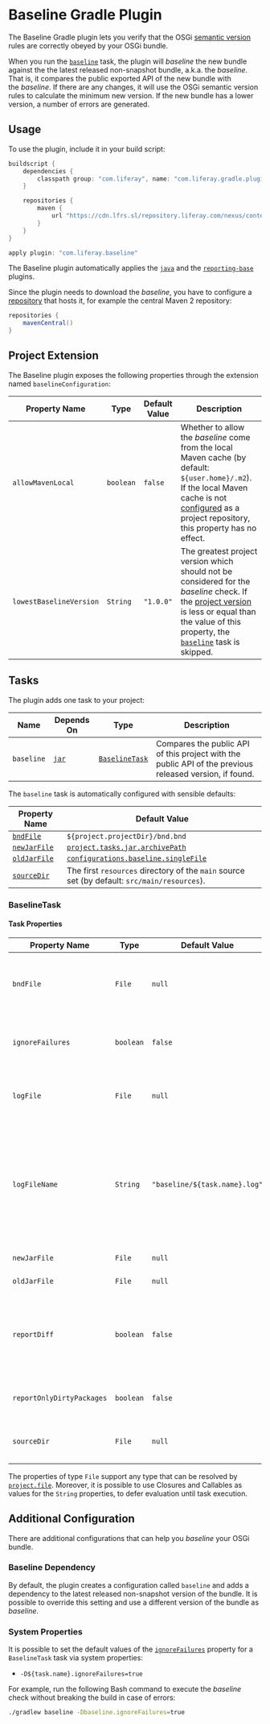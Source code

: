 # Baseline Gradle Plugin

The Baseline Gradle plugin lets you verify that the OSGi [semantic version](http://semver.org/)
rules are correctly obeyed by your OSGi bundle.

When you run the [`baseline`](#baseline) task, the plugin will *baseline* the
new bundle against the the latest released non-snapshot bundle, a.k.a. the
*baseline*. That is, it compares the public exported API of the new bundle with
the *baseline*. If there are any changes, it will use the OSGi semantic version
rules to calculate the minimum new version. If the new bundle has a lower
version, a number of errors are generated.

## Usage

To use the plugin, include it in your build script:

```gradle
buildscript {
	dependencies {
		classpath group: "com.liferay", name: "com.liferay.gradle.plugins.baseline", version: "1.0.0"
	}

	repositories {
		maven {
			url "https://cdn.lfrs.sl/repository.liferay.com/nexus/content/groups/public"
		}
	}
}

apply plugin: "com.liferay.baseline"
```

The Baseline plugin automatically applies the [`java`](https://docs.gradle.org/current/userguide/java_plugin.html)
and the [`reporting-base`](https://docs.gradle.org/current/userguide/standard_plugins.html#sec:base_plugins) plugins.

Since the plugin needs to download the *baseline*, you have to configure a
[repository](https://docs.gradle.org/current/userguide/artifact_dependencies_tutorial.html#sec:repositories_tutorial)
that hosts it, for example the central Maven 2 repository:

```gradle
repositories {
	mavenCentral()
}
```

## Project Extension

The Baseline plugin exposes the following properties through the extension named
`baselineConfiguration`:

Property Name | Type | Default Value | Description
------------- | ---- | ------------- | -----------
`allowMavenLocal` | `boolean` | `false` | Whether to allow the *baseline* come from the local Maven cache (by default: `${user.home}/.m2`). If the local Maven cache is not [configured](https://docs.gradle.org/current/userguide/dependency_management.html#sub:maven_local) as a project repository, this property has no effect.
`lowestBaselineVersion` | `String` | `"1.0.0"` | The greatest project version which should not be considered for the *baseline* check. If the [project version](https://docs.gradle.org/current/dsl/org.gradle.api.tasks.bundling.Jar.html#org.gradle.api.tasks.bundling.Jar:version) is less or equal than the value of this property, the [`baseline`](#baseline) task is skipped.

## Tasks

The plugin adds one task to your project:

Name | Depends On | Type | Description
---- | ---------- | ---- | -----------
<a name="baseline"></a>`baseline` | [`jar`]((https://docs.gradle.org/current/userguide/java_plugin.html#sec:jar)) | [`BaselineTask`](#baselinetask) | Compares the public API of this project with the public API of the previous released version, if found.

The `baseline` task is automatically configured with sensible defaults:

Property Name | Default Value
------------- | -------------
[`bndFile`](#bndfile) | `${project.projectDir}/bnd.bnd`
[`newJarFile`](#newjarfile) | [`project.tasks.jar.archivePath`](https://docs.gradle.org/current/dsl/org.gradle.api.tasks.bundling.Jar.html#org.gradle.api.tasks.bundling.Jar:archivePath)
[`oldJarFile`](#oldjarfile) | [`configurations.baseline.singleFile`](#baseline-dependency)
[`sourceDir`](#sourcedir) | The first `resources` directory of the `main` source set (by default: `src/main/resources`).

### BaselineTask

#### Task Properties

Property Name | Type | Default Value | Description
------------- | ---- | ------------- | -----------
<a name="bndfile"></a>`bndFile` | `File` | `null` | The Bnd file of the project. If provided, the task will automatically update the [`Bundle-Version`](http://bnd.bndtools.org/heads/bundle_version.html) header.
<a name="ignorefailures"></a>`ignoreFailures` | `boolean` | `false` | Whether the build should not break when semantic versioning errors are found.
`logFile` | `File` | `null` | The file where to write the results of the *baseline* check. *(Read-only)*
`logFileName` | `String` | `"baseline/${task.name}.log"` | The name of the file where to write the results of the *baseline* check. If the `reporting-base` plugin is applied, the file name is relative to [`reporting.baseDir`](https://docs.gradle.org/current/dsl/org.gradle.api.reporting.ReportingExtension.html#org.gradle.api.reporting.ReportingExtension:baseDir), otherwise it is relative to the project directory.
<a name="newjarfile"></a>`newJarFile` | `File` | `null` | The file of the new OSGi bundle.
<a name="oldjarfile"></a>`oldJarFile` | `File` | `null` | The file of the *baseline* bundle.
`reportDiff` | `boolean` | `false` | Whether to show a granular, differential report of all changes occurred in the exported packages of the OSGi bundle.
`reportOnlyDirtyPackages` | `boolean` | `false` | Whether to show only packages with API changes in the report.
<a name="sourcedir"></a>`sourceDir` | `File` | `null` | The directory where to generate or update the [`packageinfo`](http://bnd.bndtools.org/chapters/170-versioning.html#versioning-packages) files.

The properties of type `File` support any type that can be resolved by [`project.file`](https://docs.gradle.org/current/dsl/org.gradle.api.Project.html#org.gradle.api.Project:file(java.css.Object)).
Moreover, it is possible to use Closures and Callables as values for the
`String` properties, to defer evaluation until task execution.

## Additional Configuration

There are additional configurations that can help you *baseline* your OSGi
bundle.

### Baseline Dependency

By default, the plugin creates a configuration called `baseline` and adds a
dependency to the latest released non-snapshot version of the bundle. It is
possible to override this setting and use a different version of the bundle as
*baseline*.

### System Properties

It is possible to set the default values of the [`ignoreFailures`](#ignorefailures)
property for a `BaselineTask` task via system properties:

- `-D${task.name}.ignoreFailures=true`

For example, run the following Bash command to execute the *baseline* check
without breaking the build in case of errors:

```bash
./gradlew baseline -Dbaseline.ignoreFailures=true
```